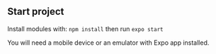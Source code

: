 ## Start project
Install modules with:
`npm install`
then run
`expo start`

You will need a mobile device or an emulator with Expo app installed.
